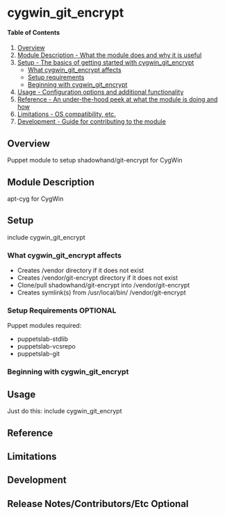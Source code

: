 # cygwin_git_encrypt

#### Table of Contents

1. [Overview](#overview)
2. [Module Description - What the module does and why it is useful](#module-description)
3. [Setup - The basics of getting started with cygwin_git_encrypt](#setup)
    * [What cygwin_git_encrypt affects](#what-cygwin_git_encrypt-affects)
    * [Setup requirements](#setup-requirements)
    * [Beginning with cygwin_git_encrypt](#beginning-with-cygwin_git_encrypt)
4. [Usage - Configuration options and additional functionality](#usage)
5. [Reference - An under-the-hood peek at what the module is doing and how](#reference)
5. [Limitations - OS compatibility, etc.](#limitations)
6. [Development - Guide for contributing to the module](#development)

## Overview

Puppet module to setup shadowhand/git-encrypt for CygWin


## Module Description

apt-cyg for CygWin

## Setup

include cygwin_git_encrypt

### What cygwin_git_encrypt affects

* Creates /vendor directory if it does not exist
* Creates /vendor/git-encrypt directory if it does not exist
* Clone/pull shadowhand/git-encrypt into /vendor/git-encrypt
* Creates symlink(s) from /usr/local/bin/ /vendor/git-encrypt


### Setup Requirements **OPTIONAL**

Puppet modules required: 
* puppetslab-stdlib
* puppetslab-vcsrepo
* puppetslab-git


### Beginning with cygwin_git_encrypt


## Usage

Just do this:
include cygwin_git_encrypt


## Reference

## Limitations

## Development

## Release Notes/Contributors/Etc **Optional**
